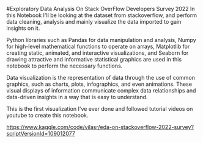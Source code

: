 #Exploratory Data Analysis On Stack OverFlow Developers Survey 2022
In this Notebook I'll be looking at the dataset from stackoverflow, and perform data cleaning, analysis and mainly visualize the data imported to gain insights on it.

Python libraries such as Pandas for data manipulation and analysis, Numpy for high-level mathematical functions to operate on arrays, Matplotlib for creating static, animated, and interactive visualizations, and Seaborn for drawing attractive and informative statistical graphics are used in this notebook to perform the necessary functions.

Data visualization is the representation of data through the use of common graphics, such as charts, plots, infographics, and even animations. These visual displays of information communicate complex data relationships and data-driven insights in a way that is easy to understand.

This is the first visualization I've ever done and followed tutorial videos on youtube to create this notebook.

https://www.kaggle.com/code/vilasr/eda-on-stackoverflow-2022-survey?scriptVersionId=109012077

